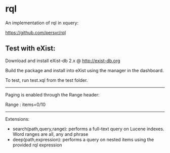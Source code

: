 rql
====

An implementation of rql in xquery:

https://github.com/persvr/rql

Test with eXist:
--------

Download and install eXist-db 2.x @ http://exist-db.org

Build the package and install into eXist using the manager in the dashboard.

To test, run test.xql from the test folder.

----

Paging is enabled through the Range header:

Range : items=0/10

----

Extensions:

* search(path,query,range): performs a full-text query on Lucene indexes. Word ranges are all, any and phrase
* deep(path,expression): performs a query on nested items using the provided rql expression
